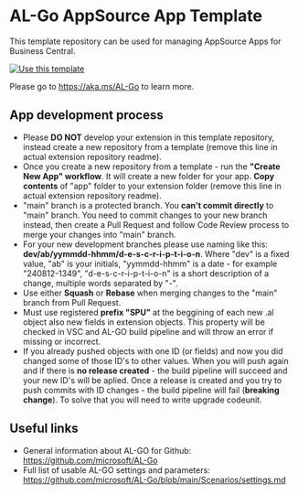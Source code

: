# AL-Go AppSource App Template

This template repository can be used for managing AppSource Apps for Business Central.

[![Use this template](https://github.com/microsoft/AL-Go/assets/10775043/ca1ecc85-2fd3-4ab5-a866-bd2e7e80259d)](https://github.com/new?template_name=AL-Go-AppSource&template_owner=StrongPointLT-ERP)

Please go to https://aka.ms/AL-Go to learn more.

## App development process

- Please **DO NOT** develop your extension in this template repository, instead create a new repository from a template (remove this line in actual extension repository readme). 
- Once you create a new repository from a template - run the **"Create New App" workflow**. It will create a new folder for your app. **Copy contents** of "app" folder to your extension folder (remove this line in actual extension repository readme).
- "main" branch is a protected branch. You **can't commit directly** to "main" branch. You need to commit changes to your new branch instead, then create a Pull Request and follow Code Review process to merge your changes into "main" branch.
- For your new development branches please use naming like this: **dev/ab/yymmdd-hhmm/d-e-s-c-r-i-p-t-i-o-n**. Where "dev" is a fixed value, "ab" is your initials, "yymmdd-hhmm" is a date - for example "240812-1349", "d-e-s-c-r-i-p-t-i-o-n" is a short description of a change, multiple words separated by "-".
- Use either **Squash** or **Rebase** when merging changes to the "main" branch from Pull Request.
- Must use registered **prefix "SPU"** at the beggining of each new .al object also new fields in extension objects. This property will be checked in VSC and AL-GO build pipeline and will throw an error if missing or incorrect.
- If you already pushed objects with one ID (or fields) and now you did changed some of those ID's to other values. When you will push again and if there is **no release created** - the build pipeline will succeed and your new ID's will be aplied. Once a release is created and you try to push commits with ID changes - the build pipeline will fail (**breaking change**). To solve that you will need to write upgrade codeunit.

## Useful links

- General information about AL-GO for Github: https://github.com/microsoft/AL-Go
- Full list of usable AL-GO settings and parameters: https://github.com/microsoft/AL-Go/blob/main/Scenarios/settings.md
